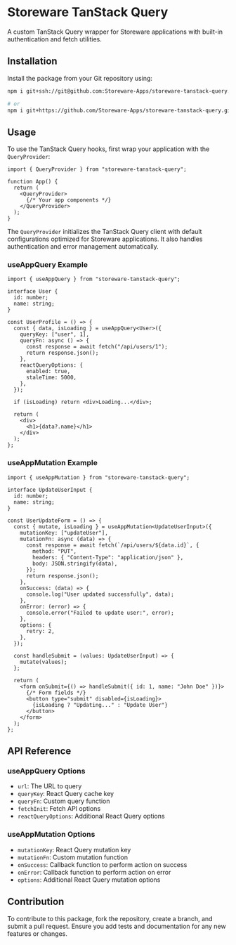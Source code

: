 # Storeware TanStack Query

A custom TanStack Query wrapper for Storeware applications with built-in authentication and fetch utilities.

## Installation

Install the package from your Git repository using:

```bash
npm i git+ssh://git@github.com:Storeware-Apps/storeware-tanstack-query.git

# or
npm i git+https://github.com/Storeware-Apps/storeware-tanstack-query.git
```

## Usage

To use the TanStack Query hooks, first wrap your application with the `QueryProvider`:

```tsx
import { QueryProvider } from "storeware-tanstack-query";

function App() {
  return (
    <QueryProvider>
      {/* Your app components */}
    </QueryProvider>
  );
}
```

The `QueryProvider` initializes the TanStack Query client with default configurations optimized for Storeware applications. It also handles authentication and error management automatically.

### useAppQuery Example

```tsx
import { useAppQuery } from "storeware-tanstack-query";

interface User {
  id: number;
  name: string;
}

const UserProfile = () => {
  const { data, isLoading } = useAppQuery<User>({
    queryKey: ["user", 1],
    queryFn: async () => {
      const response = await fetch("/api/users/1");
      return response.json();
    },
    reactQueryOptions: {
      enabled: true,
      staleTime: 5000,
    },
  });

  if (isLoading) return <div>Loading...</div>;

  return (
    <div>
      <h1>{data?.name}</h1>
    </div>
  );
};
```

### useAppMutation Example

```tsx
import { useAppMutation } from "storeware-tanstack-query";

interface UpdateUserInput {
  id: number;
  name: string;
}

const UserUpdateForm = () => {
  const { mutate, isLoading } = useAppMutation<UpdateUserInput>({
    mutationKey: ["updateUser"],
    mutationFn: async (data) => {
      const response = await fetch(`/api/users/${data.id}`, {
        method: "PUT",
        headers: { "Content-Type": "application/json" },
        body: JSON.stringify(data),
      });
      return response.json();
    },
    onSuccess: (data) => {
      console.log("User updated successfully", data);
    },
    onError: (error) => {
      console.error("Failed to update user:", error);
    },
    options: {
      retry: 2,
    },
  });

  const handleSubmit = (values: UpdateUserInput) => {
    mutate(values);
  };

  return (
    <form onSubmit={() => handleSubmit({ id: 1, name: "John Doe" })}>
      {/* Form fields */}
      <button type="submit" disabled={isLoading}>
        {isLoading ? "Updating..." : "Update User"}
      </button>
    </form>
  );
};
```

## API Reference

### useAppQuery Options

- `url`: The URL to query
- `queryKey`: React Query cache key
- `queryFn`: Custom query function
- `fetchInit`: Fetch API options
- `reactQueryOptions`: Additional React Query options

### useAppMutation Options

- `mutationKey`: React Query mutation key
- `mutationFn`: Custom mutation function
- `onSuccess`: Callback function to perform action on success
- `onError`: Callback function to perform action on error
- `options`: Additional React Query mutation options

## Contribution

To contribute to this package, fork the repository, create a branch, and submit a pull request. Ensure you add tests and documentation for any new features or changes.